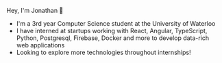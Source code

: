 Hey, I'm Jonathan 👋 

<!---
theJonathanXue/theJonathanXue is a ✨ special ✨ repository because its `README.md` (this file) appears on your GitHub profile.
You can click the Preview link to take a look at your changes.
--->

- I'm a 3rd year Computer Science student at the University of Waterloo
- I have interned at startups working with React, Angular, TypeScript, Python, Postgresql, Firebase, Docker and more to develop data-rich web applications
- Looking to explore more technologies throughout internships!
